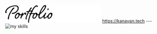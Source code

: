<img src="portfolio_light.svg#gh-light-mode-only" width="30%">
<img src="portfolio_dark.svg#gh-dark-mode-only" width="30%">
<a href="https://kanayan.tech/">https://kanayan.tech</a>
---
<img alt="my skills" src="https://skillicons.dev/icons?&perline=7&i=ae,blender,bootstrap,cloudflare,codepen,css,discord,docker,firebase,github,heroku,html,ai,js,jquery,p5js,php,pr,ruby,vercel" />
</p>
